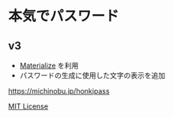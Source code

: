 本気でパスワード
==========

## v3

- [Materialize](https://materializecss.com/) を利用
- パスワードの生成に使用した文字の表示を追加

https://michinobu.jp/honkipass

[MIT License](LICENSE)
